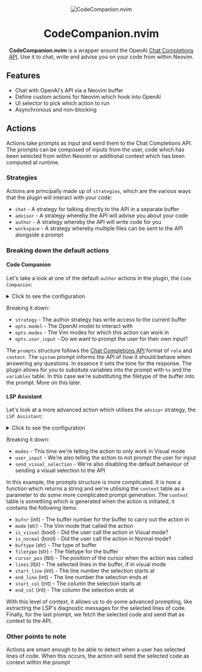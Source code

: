<!-- panvimdoc-ignore-start -->

<p align="center">
<img src="https://github.com/olimorris/codecompanion.nvim/assets/9512444/f18e654c-27f6-4712-9913-00ed2f3f4bd9" alt="CodeCompanion.nvim" />
</p>

<h1 align="center">CodeCompanion.nvim</h1>

<!-- <p align="center"> -->
<!-- <a href="https://github.com/olimorris/codecompanion.nvim/stargazers"><img src="https://img.shields.io/github/stars/olimorris/codecompanion.nvim?color=c678dd&logoColor=e06c75&style=for-the-badge"></a> -->
<!-- <a href="https://github.com/olimorris/codecompanion.nvim/issues"><img src="https://img.shields.io/github/issues/olimorris/codecompanion.nvim?color=%23d19a66&style=for-the-badge"></a> -->
<!-- <a href="https://github.com/olimorris/codecompanion.nvim/blob/main/LICENSE"><img src="https://img.shields.io/github/license/olimorris/codecompanion.nvim?style=for-the-badge"></a> -->
<!-- <a href="https://github.com/olimorris/codecompanion.nvim/actions/workflows/ci.yml"><img src="https://img.shields.io/github/actions/workflow/status/olimorris/codecompanion.nvim/ci.yml?branch=main&label=tests&style=for-the-badge"></a> -->
<!-- </p> -->

<p align="center">
<b>CodeCompanion.nvim</b> is a wrapper around the OpenAI <a href="https://platform.openai.com/docs/guides/text-generation/chat-completions-api">Chat Completions API</a>. Use it to chat, write and advise you on your code from within Neovim.<br>
</p>

<!-- panvimdoc-ignore-end -->

## Features

- Chat with OpenAI's API via a Neovim buffer
- Define custom actions for Neovim which hook into OpenAI
- UI selector to pick which action to run
- Asynchronous and non-blocking

## Actions

Actions take prompts as input and send them to the Chat Completions API. The prompts can be composed of inputs from the user, code which has been selected from within Neovim or additional context which has been computed at runtime.

### Strategies

Actions are principally made up of `strategies`, which are the various ways that the plugin will interact with your code:

- `chat` - A strategy for talking directly to the API in a separate buffer
- `advisor` - A strategy whereby the API will advise you about your code
- `author` - A strategy whereby the API will write code for you
- `workspace` - A strategy whereby multiple files can be sent to the API alongside a prompt

### Breaking down the default actions

#### Code Companion

Let's take a look at one of the default `author` actions in the plugin, the `Code Companion`:

<details>
  <summary>Click to see the configuration</summary>

```lua
{
    name = "Code Companion",
    strategy = "author",
    description = "Prompt the Completions API to write/refactor code",
    opts = {
        model = "gpt-4-1106-preview",
        modes = { "n", "v" },
        user_input = true,
    },
    prompts = {
        [1] = {
            role = "system",
            content = [[I want you to act as a senior %s developer. I will ask you specific questions and I want you to return raw code only (no codeblocks and no explanations).
            If you can't respond with code, just say "Error - I don't know".]],
            variables = {
                "filetype",
            },
        },
    },
},
```

</details>

Breaking it down:

- `strategy` - The author strategy has write access to the current buffer
- `opts.model` - The OpenAI model to interact with
- `opts.modes` - The Vim modes for which this action can work in
- `opts.user_input` - Do we want to prompt the user for their own input?

The `prompts` structure follows the [Chat Completions API](https://platform.openai.com/docs/guides/text-generation/chat-completions-api) format of `role` and `content`. The `system` prompt informs the API of how it should behave when answering any questions. In essence it sets the tone for the response. The plugin allows for you to subsitute variables into the prompt with `%s` and the `variables` table. In this case we're substituting the filetype of the buffer into the prompt. More on this later.

#### LSP Assistant

Let's look at a more advanced action which utilises the `advisor` strategy, the `LSP Assistant`:

<details>
  <summary>Click to see the configuration</summary>

```lua
{
    name = "LSP Assistant",
    strategy = "advisor",
    description = "Get help from the Completions API to fix LSP diagnostics",
    opts = {
        model = "gpt-4-1106-preview",
        modes = { "v" },
        user_input = false,
        send_visual_selection = false,
    },
    prompts = {
        [1] = {
            role = "system",
            content = [[You are an expert coder and helpful assistant who can help debug code diagnostics, such as warning and error messages.
            When appropriate, give solutions with code snippets as fenced codeblocks with a language identifier to enable syntax highlighting.
            If you can't respond with an answer, just say "Error - I don't know".]],
        },
        [2] = {
            role = "user",
            content = function(context)
                local diagnostics = require("openai.helpers.lsp").get_diagnostics(
                    context.start_line,
                    context.end_line,
                    context.bufnr
                )

                local concatenated_diagnostics = ""
                for i, diagnostic in ipairs(diagnostics) do
                    concatenated_diagnostics = concatenated_diagnostics
                    .. i
                    .. ". Issue "
                    .. i
                    .. "\n\t- Location: Line "
                    .. diagnostic.line_number
                    .. "\n\t- Severity: "
                    .. diagnostic.severity
                    .. "\n\t- Message: "
                    .. diagnostic.message
                    .. "\n"
                end

                return "The programming language is "
                    .. context.filetype
                    .. ".\nThis is a list of the diagnostic messages:\n"
                    .. concatenated_diagnostics
            end,
        },
        [3] = {
            role = "user",
            content = function(context)
                return "This is the code, for context:\n"
                    .. require("openai.helpers.code").get_code(context.start_line, context.end_line)
            end,
        },
    }
},
```

</details>

Breaking it down:

- `modes` - This time we're telling the action to only work in Visual mode
- `user_input` - We're also telling the action to not prompt the user for input
- `send_visual_selection` - We're also disabling the default behaviour of sending a visual selection to the API

In this example, the prompts structure is more complicated. It is now a function which returns a string and we're utilising the `context` table as a parameter to do some more complicated prompt generation. The `context` table is something which is generated when the action is initiated, it contains the following items:

- `bufnr` (int) - The buffer number for the buffer to carry out the action in
- `mode` (str) - The Vim mode that called the action
- `is_visual` (bool) - Did the user call the action in Visual mode?
- `is_normal` (bool) - Did the user call the action in Normal mode?
- `buftype` (str) - The type of buffer
- `filetype` (str) - The filetype for the buffer
- `cursor_pos` (tbl) - The position of the cursor when the action was called
- `lines` (tbl) - The selected lines in the buffer, if in visual mode
- `start_line` (int) - The line number the selection starts at
- `end_line` (int) - The line number the selection ends at
- `start_col` (int) - The column the selection starts at
- `end_col` (int) - The column the selection ends at

With this level of context, it allows us to do some advanced prompting, like extracting the LSP's diagnostic messages for the selected lines of code. Finally, for the last prompt, we fetch the selected code and send that as context to the API.

### Other points to note

Actions are smart enough to be able to detect when a user has selected lines of code. When this occurs, the action will send the selected code as context within the prompt
